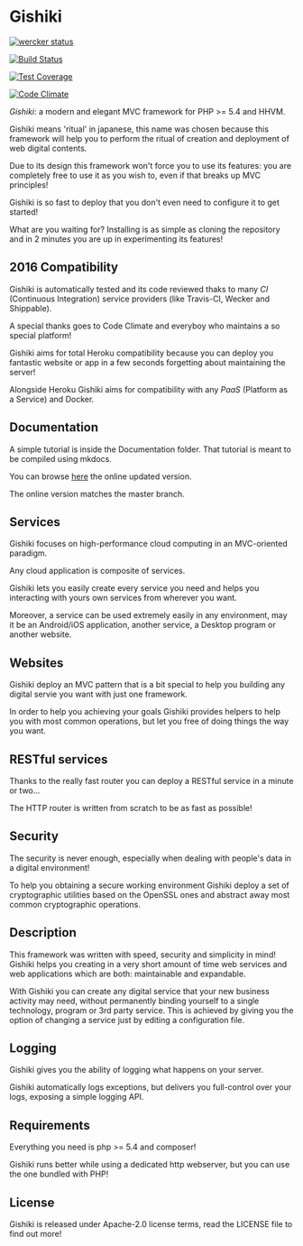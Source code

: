 # Gishiki

[![wercker status](https://app.wercker.com/status/c7f1b1c76dcaf0d1b89006808d2d456b/m "wercker status")](https://app.wercker.com/project/bykey/c7f1b1c76dcaf0d1b89006808d2d456b)

[![Build Status](https://travis-ci.org/NeroReflex/Gishiki.svg?branch=master)](https://travis-ci.org/NeroReflex/Gishiki)

[![Test Coverage](https://codeclimate.com/github/NeroReflex/Gishiki/badges/coverage.svg)](https://codeclimate.com/github/NeroReflex/Gishiki/coverage)

[![Code Climate](https://codeclimate.com/github/NeroReflex/Gishiki/badges/gpa.svg)](https://codeclimate.com/github/NeroReflex/Gishiki)


_*Gishiki*_: a modern and elegant MVC framework for PHP >= 5.4 and HHVM.

Gishiki means 'ritual' in japanese, this name was chosen because this framework
will help you to perform the ritual of creation and deployment of web digital contents.

Due to its design this framework won't force you to use its features:
you are completely free to use it as you wish to,
even if that breaks up MVC principles!

Gishiki is so fast to deploy that you don't even need to configure it to get started!

What are you waiting for?
Installing is as simple as cloning the repository and in 2 minutes you are up in
experimenting its features!


## 2016 Compatibility
Gishiki is automatically tested and its code reviewed thaks to many *CI*
(Continuous Integration) service providers (like Travis-CI, Wecker and Shippable).

A special thanks goes to Code Climate and everyboy who maintains a so special platform!

Gishiki aims for total Heroku compatibility because you can deploy you fantastic
website or app in a few seconds forgetting about maintaining the server!

Alongside Heroku Gishiki aims for compatibility with any *PaaS* (Platform as a Service)
and Docker.


## Documentation
A simple tutorial is inside the Documentation folder. That tutorial is meant to be compiled using mkdocs.

You can browse [here](http://neroreflex.github.io/Gishiki) the online updated version.

The online version matches the master branch.


## Services
Gishiki focuses on high-performance cloud computing in an MVC-oriented paradigm.

Any cloud application is composite of services.

Gishiki lets you easily create every service you need and helps you interacting
with yours own services from wherever you want.

Moreover, a service can be used extremely easily in any environment, may it be 
an Android/iOS application, another service, a Desktop program or another website.


## Websites
Gishiki deploy an MVC pattern that is a bit special to help you building any digital servie you want with just one framework.

In order to help you achieving your goals Gishiki provides helpers to help you with most common operations,
but let you free of doing things the way you want.


## RESTful services
Thanks to the really fast router you can deploy a RESTful service in a minute or two...

The HTTP router is written from scratch to be as fast as possible!


## Security
The security is never enough, especially when dealing with people's data in a digital environment!

To help you obtaining a secure working environment Gishiki deploy a set of cryptographic utilities
based on the OpenSSL ones and abstract away most common cryptographic operations.


## Description
This framework was written with speed, security and simplicity in mind!
Gishiki helps you creating in a very short amount of time web services and web applications which are both: maintainable and expandable.

With Gishiki you can create any digital service that your new business activity may need,
without permanently binding yourself to a single technology, program or 3rd party service.
This is achieved by giving you the option of changing a service just by editing a configuration file.


## Logging
Gishiki gives you the ability of logging what happens on your server.

Gishiki automatically logs exceptions, but delivers you full-control over your logs,
exposing a simple logging API.


## Requirements
Everything you need is php >= 5.4 and composer!

Gishiki runs better while using a dedicated http webserver, but you can use the
one bundled with PHP!


## License
Gishiki is released under Apache-2.0 license terms, read the LICENSE file to find out more!
